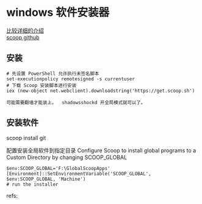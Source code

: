 # windows 软件安装器
[比较详细的介绍][1]  
[scoop github](https://github.com/lukesampson/scoop)  

## 安装

```
# 先设置 PowerShell 允许执行未签名脚本
set-executionpolicy remotesigned -s currentuser
# 下载 Scoop 安装脚本进行安装
iex (new-object net.webclient).downloadstring('https://get.scoop.sh')  

可能需要翻墙才能装上。  shadowsshockd 开全局模式就可以了。
```

## 安装软件

scoop install git

配置安装全局软件到指定目录
Configure Scoop to install global programs to a Custom Directory by changing SCOOP_GLOBAL
```
$env:SCOOP_GLOBAL='F:\GlobalScoopApps'
[Environment]::SetEnvironmentVariable('SCOOP_GLOBAL', $env:SCOOP_GLOBAL, 'Machine')
# run the installer
```

refs:  




[1]: https://www.h404bi.com/blog/2018/05/talk-about-scoop-the-package-manager-for-windows-again#fn10